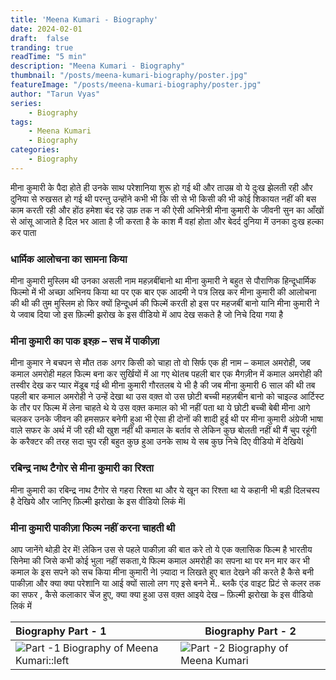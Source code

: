 ```yaml
---
title: 'Meena Kumari - Biography'
date: 2024-02-01
draft:  false   
tranding: true  
readTime: "5 min"
description: "Meena Kumari - Biography"
thumbnail: "/posts/meena-kumari-biography/poster.jpg"
featureImage: "/posts/meena-kumari-biography/poster.jpg"
author: "Tarun Vyas"
series:
    - Biography
tags:
    - Meena Kumari
    - Biography
categories:     
    - Biography
---
```


मीना कुमारी के पैदा होते ही उनके साथ परेशानिया शुरू हो गई थी और ताउम्र वो ये दुःख झेलती रही और दुनिया से रुखसत हो गई थी परन्तु उन्होंने कभी भी कि सी से भी किसी की भी कोई शिकायत नहीं की बस काम करती रही और होंठ हमेशा बंद रहे उफ़ तक न की ऐसी अभिनेत्री मीना कुमारी के जीवनी सुन का आँखों से आंसू आजाते है दिल भर आता है जी करता है के काश मैं वहां होता और बेदर्द दुनिया में उनका दुःख हल्का कर पाता 

### धार्मिक आलोचना का सामना किया

मीना कुमारी मुस्लिम थी उनका असली नाम महज़बींबानो था मीना कुमारी ने बहुत से पौराणिक हिन्दूधार्मिक फिल्मो में भी अच्छा अभिनय किया था पर एक बार एक आदमी ने पत्र लिख कर मीना कुमारी की आलोचना की थी की तुम मुस्लिम हो फिर क्यों हिन्दूधर्म की फिल्में करती हो इस पर महजबीं बानो यानि मीना कुमारी ने ये जवाब दिया जो इस फ़िल्मी झरोख के इस वीडियो में आप देख सकते है जो निचे दिया गया है

### मीना कुमारी का पाक इश्क़ – सच में पाकीज़ा

मीना कुमार ने बचपन से मौत तक अगर किसी को चाहा तो वो सिर्फ एक ही नाम – कमाल अमरोही, जब कमाल अमरोही महल फिल्म बना कर सुर्खियों में आ गए थेIतब पहली बार एक मैगज़ीन में कमाल अमरोही की तस्वीर देख कर प्यार मेंडूब गई थी मीना कुमारी गौरतलब ये भी है की जब मीना कुमारी 6 साल की थी तब पहली बार कमाल अमरोही ने उन्हें देखा था उस वक़्त वो उस छोटी बच्ची महज़बीन बानो को चाइल्ड आर्टिस्ट के तौर पर फिल्म में लेना चाहते थे ये उस वक़्त कमाल को भी नहीं पता था ये छोटी बच्ची बेबी मीना आगे चलकर उनके जीवन की हमसफ़र बनेगी हुआ भी ऐसा ही दोनों की शादी हुई थी पर मीना कुमारी अंग्रेजी भाषा वाले सफर के अर्थ में जी रही थी खुश नहीं थी कमाल के बर्ताव से लेकिन कुछ बोलती नहीं थी मैं चुप रहूंगी के करैक्टर की तरह सदा चुप रही बहुत कुछ हुआ उनके साथ ये सब कुछ निचे दिए वीडियो में देखियेI

### रबिन्द्र नाथ टैगोर से मीना कुमारी का रिश्ता

मीना कुमारी का रबिन्द्र नाथ टैगोर से गहरा रिश्ता था और ये खून का रिश्ता था ये कहानी भी बड़ी दिलचस्प है देखिये और जानिए फ़िल्मी झरोखा के इस वीडियो लिकं मेंI

### मीना कुमारी पाकीज़ा फिल्म नहीं करना चाहती थी

आप जानेंगे थोड़ी देर में! लेकिन उस से पहले पाकीज़ा की बात करे तो ये एक क्लासिक फिल्म है भारतीय सिनेमा की जिसे कभी कोई भुला नहीं सकता,ये फिल्म कमाल अमरोही का सपना था पर मन मार कर भी कमाल के इस सपने को सच किया मीना कुमारी नेI
ज़्यादा न लिखते हुए बात देखने की करते है कैसे बनी पाकीज़ा और क्या क्या परेशानि या आई क्यों सालो लग गए इसे बनने में..
ब्लकै एंड वाइट प्रिटं से कलर तक का सफर , कैसे कलाकार चेंज हुए,
क्या क्या हुआ उस वक़्त आइये देख – फ़िल्मी झरोखा के इस वीडियो लिकं में

| Biography Part - 1    | Biography Part - 2 |
|:-------------------- | ------------------ | 
| ![Part -1 Biography of Meena Kumari::left](https://img.youtube.com/vi/gypKFWxXZ5U/0.jpg) | ![Part -2 Biography of Meena Kumari](https://img.youtube.com/vi/gypKFWxXZ5U/0.jpg)| 